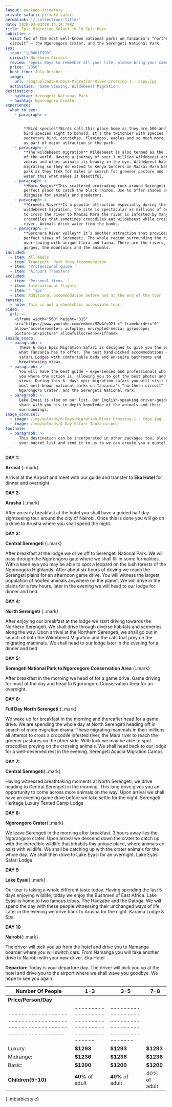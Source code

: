 ```yaml
---
layout: package-itinerary
private-safari: private-safari
permalink: '/:collection/:title/'
date: 2020-03-03T18:14:18.798Z
title: Epic Migration Safari in 10 Epic Days
subtitle: >-
  visit two of the most well-known national parks on Tanzania’s “northern
  circuit” – the Ngorongoro Crater, and the Serengeti National Park.
sys:
  icon: "\U0001F993"
  circuit: Northern Circuit
  review: 'epeic days to remember all your life, please bring your camera with you!'
  price: '2356'
  best_time: July-October
  image:
    url: /img/uploads/8-Days-Migration-River-Crossing-1 - Copy.jpg
  activities: 'Game Viewing, Wildebeest Migration '
destinations:
  - hashtag: Serengeti National Park
  - hashtag: Ngorongoro Creater
experience:
  what_to_see:
    - paragraph: >-


        **Bird species**Birds call this place home as they are 500 and more of
        bird species sight to behold. It’s the twitchier with species like
        secretary bird, ostriches, flamingos, eagles and so much more. They act
        as part of major attraction in the park.
    - paragraph: >-
        **The wildebeest migration** Wildebeest is also termed as the 7 wonders
        of the world. Having a journey of over 1 million wildebeest across with
        zebras and other animals its beauty in the eye. Wildebeest habit is
        migrating so they do extend to Kenya borders on Maasai Mara National
        park as they trek for miles in search for greener pasture and fresh
        water thus what makes it beautiful.
    - paragraph: >-
        **Moru Kopjes**This scattered protruding rock around Serengeti is
        perfect place to catch the black rhinos. Use to offer shades and
        disguise for animals and predators.
    - paragraph: >-
        **Grumeti River**Is a popular attraction especially during the
        wildebeest migration, the site is spectacular as millions of beasts try
        to cross the river to Maasai Mara the river is infested by many
        crocodiles that sometimes crocodiles eat wildebeest while crossing the
        river. Animals drink water from the banks.
    - paragraph: >-
        **Seronera River valley** It’s another attraction that provides postcard
        perfect views of Serengeti. The whole region surrounding the river
        overflowing with unique flora and fauna. There are the rivers, the
        gorges, the mountains and the animals.
included:
  - item: All meals
  - item: Transport  Park fees Accommodation
  - item: 'Professional guide '
  - item: 'Airport Transfers '
excluded:
  - item: 'Personal items  '
  - item: International flights
  - item: ' Tips'
  - item: Additional accommodation before and at the end of the tour
remarks:
  - note: This is not a wheelchair accessible tour.
video:
  url: >-
    <iframe width="560" height="315"
    src="https://www.youtube.com/embed/MZwAfsO21-c" frameborder="0"
    allow="accelerometer; autoplay; encrypted-media; gyroscope;
    picture-in-picture" allowfullscreen></iframe>
inside_scoop:
  - paragraph: >-
      These 6 days Epic Migration Safari is designed to give you the best of
      what Tanzania has to offer. The best hand-picked accommodations –stylish
      safari Lodges with comfortable beds and en-suite bathrooms and
      breathtaking views.
  - paragraph: >-
      You will have the best guide – experienced and professionals who will take
      you where the action is, allowing you to get the best photos and the best
      views. During this 6- days epic migration safari you will visit two of the
      most well-known national parks on Tanzania’s “northern circuit” – the
      Ngorongoro Crater, and the Serengeti National Park.
  - paragraph: >-
      Lake Eyasi is also on our list. Our English-speaking driver-guide will
      share with you his in-depth knowledge of the animals and their
      surroundings.
image_corousel:
  - image: /img/uploads/8-Days-Migration-River-Crossing-1 - Copy.jpg
  - image: /img/uploads/4-Day-Safari-Tanzania.png
footnote:
  - paragraph: >-
      This destination can be incorporated in other packages too, please create
      your bucket list and send it to us to we can create you a quote!
---
```

**DAY 1:**

**Arrival** {:.mark}

Arrival at the Airport and meet with our guide and transfer to **Eka Hotel** for dinner and overnight.

**DAY 2:**

**Arusha** {:.mark}

After an early breakfast at the hotel you shall have a guided half day sightseeing tour around the city of Nairobi. Once this is done you will go on a drive to Arusha where you shall spend the night..

**DAY 3:**

**Central Serengeti** {:.mark}

After breakfast at the lodge we drive off to Serengeti National Park. We will pass through the Ngorongoro gate where we shall fill in some formalities. With a keen eye you may be able to spot a leopard on the lush forests of the Ngorongoro Highlands. After about six hours of driving we reach the Serengeti plains for an afternoon game drive. You will witness the largest population of hoofed animals anywhere on the planet. We will drive in the plains for a few hours, later in the evening we will head to our lodge for dinner and bed.

**DAY 4:**

**North Serengeti**  {:.mark}

After enjoying our breakfast at the lodge we start driving towards the Northern Serengeti. We shall drive through diverse habitats and sceneries along the way. Upon arrival at the Northern Serengeti, we shall go out in search of both the Wildebeest Migration and the cats that prey on the migrating mammals. We shall head to our lodge later in the evening for a dinner and bed.

**DAY 5:**

**Serengeti National Park to Ngorongoro Conservation Area** {:.mark}

After breakfast in the morning we head of for a game drive. Game driving for most of the day and head to Ngorongoro Conservation Area for an overnight.

**DAY 6:**

**Full Day North Serengeti** {:.mark}

We wake up for breakfast in the morning and thereafter head for a game drive. We are spending the whole day at North Serengeti heading off in search of more migration drama. These migrating mammals in their millions all attempt to cross a crocodile infested river, the Mara river to reach the greener pastures on the other side. With luck we may be able to spot crocodiles preying on the crossing animals. We shall head back to our lodge for a well-deserved rest in the evening. Serengeti Acacia Migration Camps

**DAY 7:**

**Central Serengeti**{:.mark}

Having witnessed breathtaking moments at North Serengeti, we drive heading to Central Serengeti in the morning. This long drive gives you an opportunity to come across more animals on the way. Upon arrival we shall have an evening game drive before we take settle for the night.  Serengeti Heritage Luxury Tented Camp Lodge

**DAY 8:**

**Ngorongoro Crater**{:.mark}

We leave Serengeti in the morning after breakfast. 3 hours away lies the Ngorongoro crater. Upon arrival we descend down the crater to catch up with the incredible wildlife that inhabits this unique place, where animals co-exist with wildlife. We shall be catching up with the crater animals for the whole day. We shall then drive to Lake Eyasi for an overnight.  Lake Eyasi Safari Lodge

**DAY 9**

**Lake Eyasi**{:.mark}

  Our tour is taking a whole different taste today. Having spending the last 5 days enjoying wildlife, today we enjoy the Bushmen of East Africa. Lake Eyasi is home to two famous tribes. The Hadzabe and the Datoga. We will spend the day with these people witnessing their unchanged ways of life. Later in the evening we drive back to Arusha for the night. Karama Lodge & Spa

**DAY 10**

**Nairobi**{:.mark}

The driver will pick you up from the hotel and drive you to Namanga boarder where you will switch cars. From Namanga you will take another drive to Nairobi with your new driver. Eka Hotel

**Departure**    Today is your departure day. The driver will pick you up at the hotel and drive you to the airport where we shall wave you goodbye. We hope to see you again. 

| Number Of People                                                         | 1-3                                                  | 3-5                                                   | 7-8          |
| ------------------------------------------------------------------------ | ---------------------------------------------------- | ----------------------------------------------------- | ------------ |
| **Price/Person/Day**                                                     |                                                      |                                                       |              |
| \----------------------------------------------------------------------- | \--------------------------------------------------- | \---------------------------------------------------- |              |
| Luxury:                                                                  | **$1293**                                            | **$1293**                                             | **$1293**    |
| Midrange:                                                                | **$1236**                                            | **$1236**                                             | **$1236**    |
| Basic:                                                                   | **$1200**                                            | **$1200**                                             | **$1200**    |
| **Children(5-10)**                                                       | **40%** of adult                                     | **40%** of adult                                      | 40% of adult |

{:.mbtablestyle}